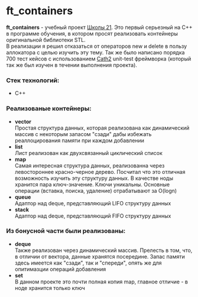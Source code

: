 # ft_containers

__ft_containers__ - учебный проект [Школы 21](https://21-school.ru/). Это первый серьезный на C++ в программе обучения, в котором просят реализовать контейнеры оригинальной библиотеки STL.<br>
В реализации я решил отказаться от операторов new и delete в пользу аллокатора с целью изучить эту тему. Так же было написано порядка 700 тест кейсов с использованием [Cath2](https://github.com/catchorg/Catch2) unit-test фреймворка (который так же был изучен в течении выполнения проекта).

### Стек технологий:
* C++

### Реализованые контейнеры:
* __vector__<br>
Простая структура данных, которая реализована как динамический массив с некоторым запасом "сзади" дабы избежать реаллоцирования памяти при каждом добавлении
* __list__<br>
Лист реализован как двухсвязанный циклический список
* __map__<br>
Самая интересная структура данных, реализованна через левостороннее красно-черное дерево. Посчитал что это отличная возможность изучить эту структуру данных.
В качестве ноды хранится пара ключ-значение. Ключи уникальны. Основные операции (вставка, поиска, удаление) отрабатывают за O(logn)
* __queue__<br>
Адаптор над deque, представляющий LIFO структуру данных
* __stack__<br>
Адаптор над deque, представляющий FIFO структуру данных

### Из бонусной части были реализованы:
* __deque__<br>
Также реализован через динамический массив. Прелесть в том, что, в отличии от вектора, данные хранятся посередине. Запас памяти здесь имеется как "сзади", так и "спереди",
опять же для опитимазции операций добавления
* __set__<br>
В данном проекте это почти полная копия map, главное отличие - в ноде хранится только ключ

